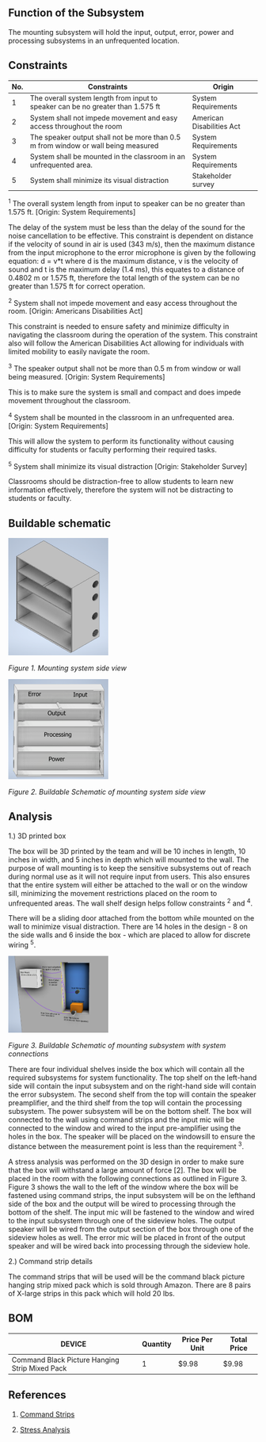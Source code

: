 
## Function of the Subsystem

The mounting subsystem will hold the input, output, error, power and processing subsystems in an unfrequented location.

## Constraints
| No. | Constraints                                                           | Origin            |
| --- | --------------------------------------------------------------------- | ----------------- |
| 1  |  The overall system length from input to speaker can be no greater than 1.575 ft  | System Requirements |
| 2  |  System shall not impede movement and easy access throughout the room  | American Disabilities Act |
| 3  |  The speaker output shall not be more than 0.5 m from window or wall being measured | System Requirements |
| 4  |  System shall be mounted in the classroom in an unfrequented area.| System Requirements |
| 5  |  System shall minimize its visual distraction | Stakeholder survey |




<sup>1</sup>	The overall system length from input to speaker can be no greater than 1.575 ft. [Origin: System Requirements]

The delay of the system must be less than the delay of the sound for the noise cancellation to be effective. This constraint is dependent on distance if the velocity of sound in air is used (343 m/s), then the maximum distance from the input microphone to the error microphone is given by the following equation: d = v*t where d is the maximum distance, v is the velocity of sound and t is the maximum delay (1.4 ms), this equates to a distance of 0.4802 m or 1.575 ft, therefore the total length of the system can be no greater than 1.575 ft for correct operation.

<sup>2</sup> System shall not impede movement and easy access throughout the room. [Origin: Americans Disabilities Act]

This constraint is needed to ensure safety and minimize difficulty in navigating the classroom during the operation of the system. This constraint also will follow the American Disabilities Act allowing for individuals with limited mobility to easily navigate the room.


<sup>3</sup> The speaker output shall not be more than 0.5 m from window or wall being measured. [Origin: System Requirements]

This is to make sure the system is small and compact and does impede movement throughout the classroom.

<sup>4</sup> System shall be mounted in the classroom in an unfrequented area. [Origin: System Requirements]

This will allow the system to perform its functionality without causing difficulty for students or faculty performing
their required tasks.

<sup>5</sup> System shall minimize its visual distraction [Origin: Stakeholder Survey]

Classrooms should be distraction-free to allow students to learn new information effectively, therefore the system will not be distracting to students or faculty.






## Buildable schematic 
<img src="/Documentation/Images/Mounting/sideview_mounting.png" width= "40%" height = "40%" alt=" Buildable Schematic of mounting system top-down view">

*Figure 1.  Mounting system side view*


<img src="/Documentation/Images/Mounting/Mounting_Front_View.png" width = "40%" height = "40%" alt=" Buildable Schematic of mounting system front view">

*Figure 2. Buildable Schematic of mounting system side view*









## Analysis

1.) 3D printed box

The box will be 3D printed by the team and will be 10 inches in length, 10 inches in width, and 5 inches in depth which will mounted to the wall. The purpose of wall mounting is to keep the sensitive subsystems out of reach during normal use as it will not require input from users. This also ensures that the entire system will either be attached to the wall or on the window sill, minimizing the movement restrictions placed on the room to unfrequented areas. The wall shelf design helps follow constraints <sup>2</sup> and <sup>4</sup>.

There will be a sliding door attached from the bottom while mounted on the wall to minimize visual distraction. There are 14 holes in the design - 8 on the side walls and 6 inside the box - which are placed to allow for discrete wiring <sup>5</sup>. 

<img src="/Documentation/Images/Mounting/Mounting_Connection_Schematic.png" width= "40%" height = "40%" alt=" Buildable Schematic of mounting system top-down view">

*Figure 3. Buildable Schematic of mounting subsystem with system connections*


There are four individual shelves inside the box which will contain all the required subsystems for system functionality. The top shelf on the left-hand side will contain the input subsystem and on the right-hand side will contain the error subsystem. The second shelf from the top will contain the speaker preamplifier, and the third shelf from the top will contain the processing subsystem. The power subsystem will be on the bottom shelf. The box will connected to the wall using command strips and the input mic will be connected to the window and wired to the input pre-amplifier using the holes in the box. The speaker will be placed on the windowsill to ensure the distance between the measurement point is less than the requirement <sup>3</sup>. 

A stress analysis was performed on the 3D design in order to make sure that the box will withstand a large amount of force [2]. The box will be placed in the room with the following connections as outlined in Figure 3. Figure 3 shows the wall to the left of the window where the box will be fastened using command strips, the input subsystem will be on the lefthand side of the box and the output will be wired to processing through the bottom of the shelf. The input mic will be fastened to the window and wired to the input subsystem through one of the sideview holes. The output speaker will be wired from the output section of the box through one of the sideview holes as well. The error mic will be placed in front of the output speaker and will be wired back into processing through the sideview hole. 

2.) Command strip details

The command strips that will be used will be the command black picture hanging strip mixed pack which is sold through Amazon. There are 8 pairs of X-large strips in this pack which will hold 20 lbs.



## BOM

| DEVICE                                           | Quantity | Price Per Unit | Total Price |
| -------------------------------------------------| -------- | ---------------| ----------- |    
| Command Black Picture Hanging Strip Mixed Pack   | 1        | $9.98          | $9.98       |


## References
1. [Command Strips]

[Command Strips]: https://www.amazon.com/dp/B09XJDQCG6/ref=redir_mobile_desktop?_encoding=UTF8&aaxitk=5bb9cc62e41d7067569bfbdbb3611e78&content-id=amzn1.sym.cd95889f-432f-43a7-8ec8-833616493f4a%3Aamzn1.sym.cd95889f-432f-43a7-8ec8-833616493f4a&hsa_cr_id=0&pd_rd_plhdr=t&pd_rd_r=3a3d188f-0701-494f-b07f-4e7c62285293&pd_rd_w=039JW&pd_rd_wg=H5pvQ&qid=1693773858&ref_=sbx_be_s_sparkle_mcd_asin_1_img&sr=1-2-9e67e56a-6f64-441f-a281-df67fc737124&th=1

2. [Stress Analysis]
   
[Stress Analysis]: https://cdn.discordapp.com/attachments/1069111379656724490/1152037040771321916/Mounting.ipt_Stress_Analysis_Report_9_14_2023.html


